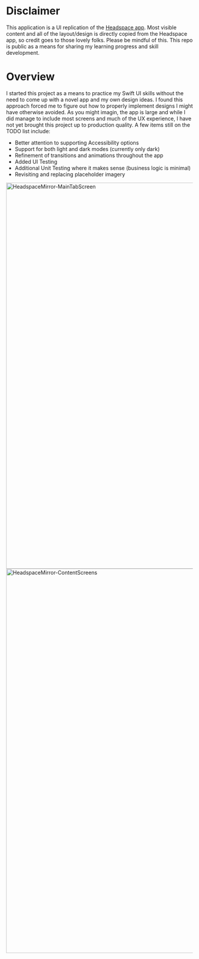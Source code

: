 # Disclaimer
This application is a UI replication of the [Headspace app](https://apps.apple.com/us/app/headspace-sleep-meditation/id493145008?platform=iphone). Most visible content and all of the layout/design is directly copied from the Headspace app, so credit goes to those lovely folks. Please be mindful of this. This repo is public as a means for sharing my learning progress and skill development.

# Overview
I started this project as a means to practice my Swift UI skills without the need to come up with a novel app and my own design ideas. I found this approach forced me to figure out how to properly implement designs I might have otherwise avoided. As you might imagin, the app is large and while I did manage to include most screens and much of the UX experience, I have not yet brought this project up to production quality. A few items still on the TODO list include:

- Better attention to supporting Accessibility options
- Support for both light and dark modes (currently only dark)
- Refinement of transitions and animations throughout the app
- Added UI Testing
- Additional Unit Testing where it makes sense (business logic is minimal)
- Revisiting and replacing placeholder imagery

<img width="1038" alt="HeadspaceMirror-MainTabScreen" src="https://github.com/user-attachments/assets/bfbef33d-ac1b-46ca-81b3-8f70695ae04d">
<img width="1034" alt="HeadspaceMirror-ContentScreens" src="https://github.com/user-attachments/assets/112d4d1e-b318-489d-839b-aa7bd34f7529">


